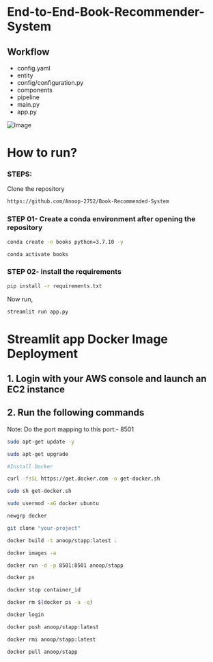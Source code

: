 # End-to-End-Book-Recommender-System

## Workflow

- config.yaml
- entity
- config/configuration.py
- components
- pipeline
- main.py
- app.py


![Image](https://github.com/user-attachments/assets/df891f91-60f9-4eb6-bd95-73ffb470bc0c)

# How to run?
### STEPS:

Clone the repository

```bash
https://github.com/Anoop-2752/Book-Recommended-System
```
### STEP 01- Create a conda environment after opening the repository

```bash
conda create -n books python=3.7.10 -y
```

```bash
conda activate books
```


### STEP 02- install the requirements
```bash
pip install -r requirements.txt
```


Now run,
```bash
streamlit run app.py
```


# Streamlit app Docker Image Deployment

## 1. Login with your AWS console and launch an EC2 instance
## 2. Run the following commands

Note: Do the port mapping to this port:- 8501

```bash
sudo apt-get update -y

sudo apt-get upgrade

#Install Docker

curl -fsSL https://get.docker.com -o get-docker.sh

sudo sh get-docker.sh

sudo usermod -aG docker ubuntu

newgrp docker
```

```bash
git clone "your-project"
```

```bash
docker build -t anoop/stapp:latest . 
```

```bash
docker images -a  
```

```bash
docker run -d -p 8501:8501 anoop/stapp 
```

```bash
docker ps  
```

```bash
docker stop container_id
```

```bash
docker rm $(docker ps -a -q)
```

```bash
docker login 
```

```bash
docker push anoop/stapp:latest 
```

```bash
docker rmi anoop/stapp:latest
```

```bash
docker pull anoop/stapp
```
